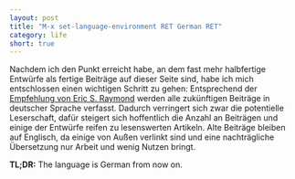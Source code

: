 ```yaml
---
layout: post
title: "M-x set-language-environment RET German RET"
category: life
short: true
---
```


Nachdem ich den Punkt erreicht habe, an dem fast mehr halbfertige Entwürfe als fertige Beiträge auf dieser Seite sind, habe ich mich entschlossen einen wichtigen Schritt zu gehen: Entsprechend der [Empfehlung von Eric S. Raymond][howToBecomeAHacker] werden alle zukünftigen Beiträge in deutscher Sprache verfasst. Dadurch verringert sich zwar die potentielle Leserschaft, dafür steigert sich hoffentlich die Anzahl an Beiträgen und einige der Entwürfe reifen zu lesenswerten Artikeln. Alte Beiträge bleiben auf Englisch, da einige von Außen verlinkt sind und eine nachträgliche Übersetzung nur Arbeit und wenig Nutzen bringt.

**TL;DR:** The language is German from now on.

[howToBecomeAHacker]: http://www.catb.org/~esr/faqs/hacker-howto.html#style
